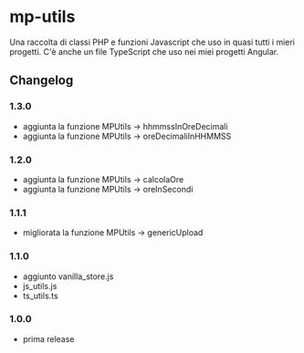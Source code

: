# mp-utils

Una raccolta di classi PHP e funzioni Javascript che uso in quasi tutti i mieri progetti.
C'è anche un file TypeScript che uso nei miei progetti Angular. 

## Changelog

### 1.3.0
- aggiunta la funzione MPUtils -> hhmmssInOreDecimali
- aggiunta la funzione MPUtils -> oreDecimaliInHHMMSS

### 1.2.0
- aggiunta la funzione MPUtils -> calcolaOre
- aggiunta la funzione MPUtils -> oreInSecondi

### 1.1.1
- migliorata la funzione MPUtils -> genericUpload

### 1.1.0
- aggiunto vanilla_store.js
- js_utils.js
- ts_utils.ts

### 1.0.0
- prima release